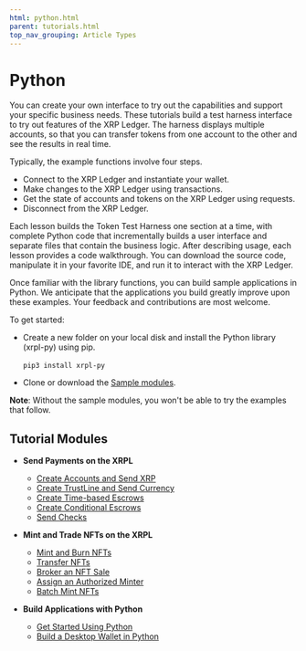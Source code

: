 ```yaml
---
html: python.html
parent: tutorials.html
top_nav_grouping: Article Types
---
```

# Python

You can create your own interface to try out the capabilities and support your specific business needs. These tutorials build a test harness interface to try out features of the XRP Ledger. The harness displays multiple accounts, so that you can transfer tokens from one account to the other and see the results in real time.

Typically, the example functions involve four steps.

- Connect to the XRP Ledger and instantiate your wallet.
- Make changes to the XRP Ledger using transactions.
- Get the state of accounts and tokens on the XRP Ledger using requests.
- Disconnect from the XRP Ledger.

Each lesson builds the Token Test Harness one section at a time, with complete Python code that incrementally builds a user interface and separate files that contain the business logic. After describing usage, each lesson provides a code walkthrough. You can download the source code, manipulate it in your favorite IDE, and run it to interact with the XRP Ledger.

Once familiar with the library functions, you can build sample applications in Python. We anticipate that the applications you build greatly improve upon these examples. Your feedback and contributions are most welcome.

To get started:

- Create a new folder on your local disk and install the Python library (xrpl-py) using pip.
<br/><br/>
   `pip3 install xrpl-py`

- Clone or download the [Sample modules](https://github.com/XRPLF/xrpl-dev-portal/tree/master/_code-samples/quickstart/py/).

**Note**: Without the sample modules, you won't be able to try the examples that follow.

## Tutorial Modules

- **Send Payments on the XRPL**

   - [Create Accounts and Send XRP](./modular-tutorials/send-payments/create-accounts-send-xrp/)
   - [Create TrustLine and Send Currency](./modular-tutorials/send-payments/create-trust-line-send-currency/)
   - [Create Time-based Escrows](./modular-tutorials/send-payments/create-time-based-escrows/)
   - [Create Conditional Escrows](./modular-tutorials/send-payments/create-conditional-escrows/)
   - [Send Checks](./modular-tutorials/send-payments/send-checks/)

- **Mint and Trade NFTs on the XRPL**
   - [Mint and Burn NFTs](./modular-tutorials/nfts/mint-and-burn-nfts/)
   - [Transfer NFTs](./modular-tutorials/nfts/transfer-nfts/)
   - [Broker an NFT Sale](./modular-tutorials/nfts/broker-an-nft-sale/)
   - [Assign an Authorized Minter](./modular-tutorials/nfts/assign-an-authorized-minter/)
   - [Batch Mint NFTs](./modular-tutorials/nfts/batch-mint-nfts)

- **Build Applications with Python**
   - [Get Started Using Python](./get-started/)
   - [Build a Desktop Wallet in Python](./build-a-desktop-wallet-in-python/)
 
 
